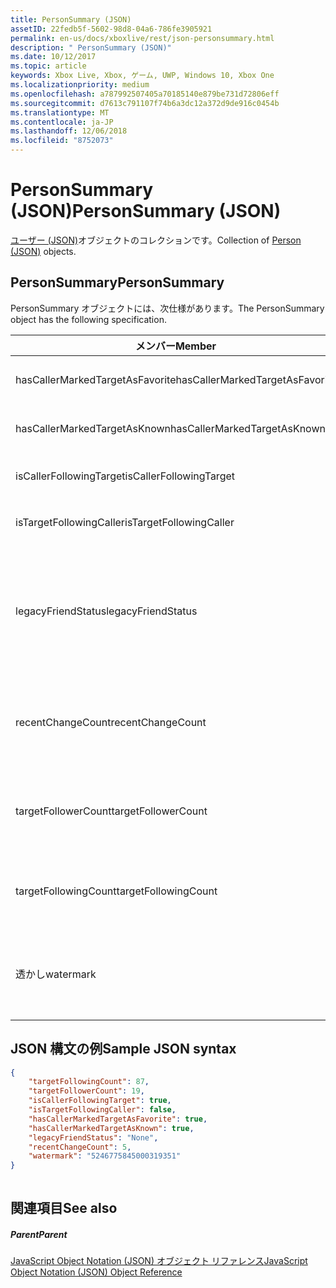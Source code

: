 ```yaml
---
title: PersonSummary (JSON)
assetID: 22fedb5f-5602-98d8-04a6-786fe3905921
permalink: en-us/docs/xboxlive/rest/json-personsummary.html
description: " PersonSummary (JSON)"
ms.date: 10/12/2017
ms.topic: article
keywords: Xbox Live, Xbox, ゲーム, UWP, Windows 10, Xbox One
ms.localizationpriority: medium
ms.openlocfilehash: a787992507405a70185140e879be731d72806eff
ms.sourcegitcommit: d7613c791107f74b6a3dc12a372d9de916c0454b
ms.translationtype: MT
ms.contentlocale: ja-JP
ms.lasthandoff: 12/06/2018
ms.locfileid: "8752073"
---
```

# <a name="personsummary-json"></a><span data-ttu-id="cf2ef-104">PersonSummary (JSON)</span><span class="sxs-lookup"><span data-stu-id="cf2ef-104">PersonSummary (JSON)</span></span>
<span data-ttu-id="cf2ef-105">[ユーザー (JSON)](json-person.md)オブジェクトのコレクションです。</span><span class="sxs-lookup"><span data-stu-id="cf2ef-105">Collection of [Person (JSON)](json-person.md) objects.</span></span> 
<a id="ID4ER"></a>

 
## <a name="personsummary"></a><span data-ttu-id="cf2ef-106">PersonSummary</span><span class="sxs-lookup"><span data-stu-id="cf2ef-106">PersonSummary</span></span>
 
<span data-ttu-id="cf2ef-107">PersonSummary オブジェクトには、次仕様があります。</span><span class="sxs-lookup"><span data-stu-id="cf2ef-107">The PersonSummary object has the following specification.</span></span>
 
| <span data-ttu-id="cf2ef-108">メンバー</span><span class="sxs-lookup"><span data-stu-id="cf2ef-108">Member</span></span>| <span data-ttu-id="cf2ef-109">種類</span><span class="sxs-lookup"><span data-stu-id="cf2ef-109">Type</span></span>| <span data-ttu-id="cf2ef-110">説明</span><span class="sxs-lookup"><span data-stu-id="cf2ef-110">Description</span></span>| 
| --- | --- | --- | 
| <span data-ttu-id="cf2ef-111">hasCallerMarkedTargetAsFavorite</span><span class="sxs-lookup"><span data-stu-id="cf2ef-111">hasCallerMarkedTargetAsFavorite</span></span>| <span data-ttu-id="cf2ef-112">ブール値</span><span class="sxs-lookup"><span data-stu-id="cf2ef-112">Boolean value</span></span>| <span data-ttu-id="cf2ef-113">かどうか、呼び出し元は、お気に入りとしてターゲットをマークします。</span><span class="sxs-lookup"><span data-stu-id="cf2ef-113">Whether the caller has marked the target as a favorite.</span></span> <span data-ttu-id="cf2ef-114">値の例: true</span><span class="sxs-lookup"><span data-stu-id="cf2ef-114">Example values: true</span></span>| 
| <span data-ttu-id="cf2ef-115">hasCallerMarkedTargetAsKnown</span><span class="sxs-lookup"><span data-stu-id="cf2ef-115">hasCallerMarkedTargetAsKnown</span></span>| <span data-ttu-id="cf2ef-116">ブール値</span><span class="sxs-lookup"><span data-stu-id="cf2ef-116">Boolean value</span></span>| <span data-ttu-id="cf2ef-117">かどうか、呼び出し元がターゲット済みとしてマーク呼ばれます。</span><span class="sxs-lookup"><span data-stu-id="cf2ef-117">Whether the caller has marked the target as known.</span></span> <span data-ttu-id="cf2ef-118">値の例: true</span><span class="sxs-lookup"><span data-stu-id="cf2ef-118">Example values: true</span></span>| 
| <span data-ttu-id="cf2ef-119">isCallerFollowingTarget</span><span class="sxs-lookup"><span data-stu-id="cf2ef-119">isCallerFollowingTarget</span></span>| <span data-ttu-id="cf2ef-120">ブール値</span><span class="sxs-lookup"><span data-stu-id="cf2ef-120">Boolean value</span></span>| <span data-ttu-id="cf2ef-121">かどうか、呼び出し元が、ターゲットをフォローします。</span><span class="sxs-lookup"><span data-stu-id="cf2ef-121">Whether the caller is following the target.</span></span> <span data-ttu-id="cf2ef-122">値の例: true</span><span class="sxs-lookup"><span data-stu-id="cf2ef-122">Example values: true</span></span>| 
| <span data-ttu-id="cf2ef-123">isTargetFollowingCaller</span><span class="sxs-lookup"><span data-stu-id="cf2ef-123">isTargetFollowingCaller</span></span>| <span data-ttu-id="cf2ef-124">ブール値</span><span class="sxs-lookup"><span data-stu-id="cf2ef-124">Boolean value</span></span>| <span data-ttu-id="cf2ef-125">かどうか、ターゲットでは、呼び出し元がフォローします。</span><span class="sxs-lookup"><span data-stu-id="cf2ef-125">Whether the target is following the caller.</span></span> <span data-ttu-id="cf2ef-126">値の例: true</span><span class="sxs-lookup"><span data-stu-id="cf2ef-126">Example values: true</span></span>| 
| <span data-ttu-id="cf2ef-127">legacyFriendStatus</span><span class="sxs-lookup"><span data-stu-id="cf2ef-127">legacyFriendStatus</span></span>| <span data-ttu-id="cf2ef-128">string</span><span class="sxs-lookup"><span data-stu-id="cf2ef-128">string</span></span>| <span data-ttu-id="cf2ef-129">従来のフレンドのように、呼び出し元のターゲット状態です。</span><span class="sxs-lookup"><span data-stu-id="cf2ef-129">Legacy friend status of the target as seen by the caller.</span></span> <span data-ttu-id="cf2ef-130">"None"、"MutuallyAccepted"、"OutgoingRequest"または"IncomingRequest"をすることができます。</span><span class="sxs-lookup"><span data-stu-id="cf2ef-130">Can be "None", "MutuallyAccepted", "OutgoingRequest", or "IncomingRequest".</span></span> <span data-ttu-id="cf2ef-131">値の例:"MutuallyAccepted"</span><span class="sxs-lookup"><span data-stu-id="cf2ef-131">Example values: "MutuallyAccepted"</span></span>| 
| <span data-ttu-id="cf2ef-132">recentChangeCount</span><span class="sxs-lookup"><span data-stu-id="cf2ef-132">recentChangeCount</span></span>| <span data-ttu-id="cf2ef-133">32 ビットの符号なし整数</span><span class="sxs-lookup"><span data-stu-id="cf2ef-133">32-bit unsigned integer</span></span>| <span data-ttu-id="cf2ef-134">省略可能。</span><span class="sxs-lookup"><span data-stu-id="cf2ef-134">Optional.</span></span> <span data-ttu-id="cf2ef-135">ターゲットのソーシャル グラフの最新の変更の数です。</span><span class="sxs-lookup"><span data-stu-id="cf2ef-135">Number of recent changes in the target's social graph.</span></span> <span data-ttu-id="cf2ef-136">この値は、ユーザーが、独自の概要を表示するときにのみ存在します。</span><span class="sxs-lookup"><span data-stu-id="cf2ef-136">This value will only exist when a user is viewing their own summary.</span></span> <span data-ttu-id="cf2ef-137">値の例: 5</span><span class="sxs-lookup"><span data-stu-id="cf2ef-137">Example values: 5</span></span>| 
| <span data-ttu-id="cf2ef-138">targetFollowerCount</span><span class="sxs-lookup"><span data-stu-id="cf2ef-138">targetFollowerCount</span></span>| <span data-ttu-id="cf2ef-139">> 32 ビットの符号なし整数</span><span class="sxs-lookup"><span data-stu-id="cf2ef-139">>32-bit unsigned integer</span></span>| <span data-ttu-id="cf2ef-140">次のターゲットはユーザーの数です。</span><span class="sxs-lookup"><span data-stu-id="cf2ef-140">Number of People that are following the target.</span></span> <span data-ttu-id="cf2ef-141">値の例: 1308</span><span class="sxs-lookup"><span data-stu-id="cf2ef-141">Example values: 1308</span></span>| 
| <span data-ttu-id="cf2ef-142">targetFollowingCount</span><span class="sxs-lookup"><span data-stu-id="cf2ef-142">targetFollowingCount</span></span>| <span data-ttu-id="cf2ef-143">32 ビットの符号なし整数</span><span class="sxs-lookup"><span data-stu-id="cf2ef-143">32-bit unsigned integer</span></span>| <span data-ttu-id="cf2ef-144">ターゲットが次のユーザーの数です。</span><span class="sxs-lookup"><span data-stu-id="cf2ef-144">Number of People that the target is following.</span></span> <span data-ttu-id="cf2ef-145">値の例: 112</span><span class="sxs-lookup"><span data-stu-id="cf2ef-145">Example values: 112</span></span>| 
| <span data-ttu-id="cf2ef-146">透かし</span><span class="sxs-lookup"><span data-stu-id="cf2ef-146">watermark</span></span>| <span data-ttu-id="cf2ef-147">string</span><span class="sxs-lookup"><span data-stu-id="cf2ef-147">string</span></span>| <span data-ttu-id="cf2ef-148">省略可能。</span><span class="sxs-lookup"><span data-stu-id="cf2ef-148">Optional.</span></span> <span data-ttu-id="cf2ef-149">ターゲットの最新の変更透かしします。</span><span class="sxs-lookup"><span data-stu-id="cf2ef-149">Recent change watermark for the target.</span></span> <span data-ttu-id="cf2ef-150">この値は、ユーザーが、独自の概要を表示するときにのみ存在します。</span><span class="sxs-lookup"><span data-stu-id="cf2ef-150">This value will only exist when a user is viewing their own summary.</span></span> <span data-ttu-id="cf2ef-151">値の例: 5</span><span class="sxs-lookup"><span data-stu-id="cf2ef-151">Example values: 5</span></span>| 
  
<a id="ID4E4D"></a>

 
## <a name="sample-json-syntax"></a><span data-ttu-id="cf2ef-152">JSON 構文の例</span><span class="sxs-lookup"><span data-stu-id="cf2ef-152">Sample JSON syntax</span></span>
 

```json
{
    "targetFollowingCount": 87,
    "targetFollowerCount": 19,
    "isCallerFollowingTarget": true,
    "isTargetFollowingCaller": false,
    "hasCallerMarkedTargetAsFavorite": true,
    "hasCallerMarkedTargetAsKnown": true,
    "legacyFriendStatus": "None",
    "recentChangeCount": 5,
    "watermark": "5246775845000319351"
}
    
```

  
<a id="ID4EGE"></a>

 
## <a name="see-also"></a><span data-ttu-id="cf2ef-153">関連項目</span><span class="sxs-lookup"><span data-stu-id="cf2ef-153">See also</span></span>
 
<a id="ID4EIE"></a>

 
##### <a name="parent"></a><span data-ttu-id="cf2ef-154">Parent</span><span class="sxs-lookup"><span data-stu-id="cf2ef-154">Parent</span></span> 

[<span data-ttu-id="cf2ef-155">JavaScript Object Notation (JSON) オブジェクト リファレンス</span><span class="sxs-lookup"><span data-stu-id="cf2ef-155">JavaScript Object Notation (JSON) Object Reference</span></span>](atoc-xboxlivews-reference-json.md)

   